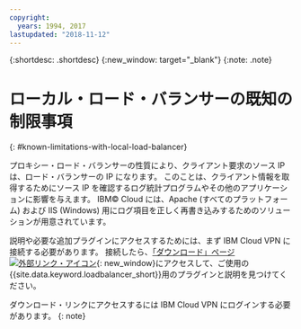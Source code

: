 ```yaml
---
copyright:
  years: 1994, 2017
lastupdated: "2018-11-12"
---
```


{:shortdesc: .shortdesc}
{:new_window: target="_blank"}
{:note: .note}

# ローカル・ロード・バランサーの既知の制限事項
{: #known-limitations-with-local-load-balancer}

プロキシー・ロード・バランサーの性質により、クライアント要求のソース IP は、ロード・バランサーの IP になります。 このことは、クライアント情報を取得するためにソース IP を確認するログ統計プログラムやその他のアプリケーションに影響を与えます。 IBM© Cloud には、Apache (すべてのプラットフォーム) および IIS (Windows) 用にログ項目を正しく再書き込みするためのソリューションが用意されています。

説明や必要な追加プラグインにアクセスするためには、まず IBM Cloud VPN に接続する必要があります。 接続したら、[「ダウンロード」ページ![外部リンク・アイコン](../../icons/launch-glyph.svg "外部リンク・アイコン")](http://downloads.softlayer.local/loadbalancer/){: new_window}にアクセスして、ご使用の{{site.data.keyword.loadbalancer_short}}用のプラグインと説明を見つけてください。

ダウンロード・リンクにアクセスするには IBM Cloud VPN にログインする必要があります。
{: note}
